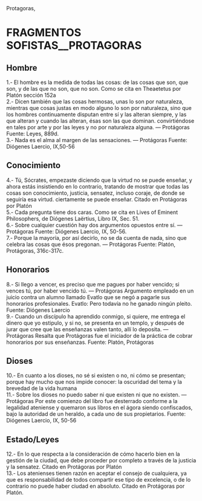<?xml version="1.0" encoding="UTF-8"?>
<?xml-model href="mi_esquema.rng" schematypens="http://relaxng.org/ns/structure/1.0"?>
<TEI xmlns="http://www.tei-c.org/ns/1.0">
  <teiHeader>
  <fileDesc>
  <autor>Protagoras</autor>,
 </fileDesc>
</teiHeader>
<text>
  <body>
    <h1> FRAGMENTOS SOFISTAS__PROTAGORAS </h1>
    <h2> Hombre </h2>
    <div type="HOMBRE" n="1">
1.- El hombre es la medida de todas las cosas: de las cosas que son, que son, y
de las que no son, que no son. Como se cita en Theaetetus por Platón sección 152a
</div>
    <div type="HOMBRE" n="2">
2.- Dicen también que las cosas hermosas, unas lo son por naturaleza, mientras
que cosas justas en modo alguno lo son por naturaleza, sino que los hombres
continuamente disputan entre sí y las alteran siempre, y las que alteran y
cuando las alteran, ésas son las que dominan. convirtiéndose en tales por arte y
por las leyes y no por naturaleza alguna. — Protágoras Fuente: Leyes, 889d.
</div>
    <div type="HOMBRE" n="3">
3.- Nada es el alma al margen de las sensaciones. — Protágoras Fuente: Diógenes Laercio, IX,50-56
</div>
<H2> Conocimiento </h2>
    <div type="CONOCIMIENTO" n="1">
4.- Tú, Sócrates, empezaste diciendo que la virtud no se puede enseñar, y ahora
estás insistiendo en lo contrario, tratando de mostrar que todas las cosas son
conocimiento, justicia, sensatez, incluso coraje, de donde se seguiría esa virtud.
ciertamente se puede enseñar. Citado en Protágoras por Platón
</div>
    <div type="CONOCIMIENTO" n="2">
5.- Cada pregunta tiene dos caras. Como se cita en Lives of Eminent Philosophers, de Diógenes Laërtius, Libro IX, Sec. 51.
</div>
    <div type="CONOCIMIENTO" n="3">
6.- Sobre cualquier cuestión hay dos argumentos opuestos entre sí. — Protágoras Fuente: Diógenes Laercio, IX, 50-56.
</div>
    <div type="CONOCIMIENTO" n="4">
7.- Porque la mayoría, por así decirlo, no se da cuenta de nada, sino que
celebra las cosas que ésos pregonan. — Protágoras Fuente: Platón, Protágoras, 316c-317c.
</div>
<H2> Honorarios </h2>
    <div type="HONORARIOS" n="1">
8.- Si llego a vencer, es preciso que me pagues por haber vencido; si vences
tú, por haber vencido tú. — Protágoras Argumento empleado en un juicio contra
un alumno llamado Evatlo que se negó a pagarle sus honorarios profesionales.
Evatlo: Pero todavía no he ganado ningún pleito. Fuente: Diógenes Laercio
</div>
    <div type="HONORARIOS" n="2">
9.- Cuando un discípulo ha aprendido conmigo, si quiere, me entrega el dinero
que yo estipulo, y si no, se presenta en un templo, y después de jurar que
cree que las enseñanzas valen tanto, allí lo deposita. — Protágoras Resalta que
Protágoras fue el iniciador de la práctica de cobrar honorarios por sus enseñanzas. Fuente: Platón, Protágoras
</div>
<H2> Dioses </h2>
    <div type="DIOSES" n="1">
10.- En cuanto a los dioses, no sé si existen o no, ni cómo se presentan;
porque hay mucho que nos impide conocer: la oscuridad del tema y la brevedad de la vida humana
</div>
    <div type="DIOSES" n="2">
11.- Sobre los dioses no puedo saber ni que existen ni que no existen.
— Protágoras Por este comienzo del libro fue desterrado conforme a la legalidad
ateniense y quemaron sus libros en el ágora siendo confiscados, bajo la autoridad
de un heraldo, a cada uno de sus propietarios. Fuente: Diógenes Laercio, IX, 50-56
</div>
<H2> Estado/Leyes </h2>
    <div type="ESTADO/LEYES" n="1">
12.- En lo que respecta a la consideración de cómo hacerlo bien en la gestión de
la ciudad, que debe proceder por completo a través de la justicia y la sensatez. Citado en Protágoras por Platón
</div>
    <div type="ESTADO/LEYES" n="2">
13.- Los atenienses tienen razón en aceptar el consejo de cualquiera, ya que es
responsabilidad de todos compartir ese tipo de excelencia, o de lo contrario no
puede haber ciudad en absoluto. Citado en Protágoras por Platón.
</div>
</body>
</text>
